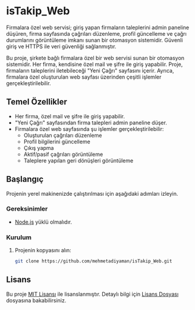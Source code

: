 # isTakip_Web
Firmalara özel web servisi; giriş yapan firmaların taleplerini admin paneline düşüren, firma sayfasında çağrıları düzenleme, profil güncelleme ve çağrı durumlarını görüntüleme imkanı sunan bir otomasyon sistemidir. Güvenli giriş ve HTTPS ile veri güvenliği sağlanmıştır.

Bu proje, şirkete bağlı firmalara özel bir web servisi sunan bir otomasyon sistemidir. Her firma, kendisine özel mail ve şifre ile giriş yapabilir. Proje, firmaların taleplerini iletebileceği "Yeni Çağrı" sayfasını içerir. Ayrıca, firmalara özel oluşturulan web sayfası üzerinden çeşitli işlemler gerçekleştirilebilir.

## Temel Özellikler

- Her firma, özel mail ve şifre ile giriş yapabilir.
- "Yeni Çağrı" sayfasından firma talepleri admin paneline düşer.
- Firmalara özel web sayfasında şu işlemler gerçekleştirilebilir:
  - Oluşturulan çağrıları düzenleme
  - Profil bilgilerini güncelleme
  - Çıkış yapma
  - Aktif/pasif çağrıları görüntüleme
  - Taleplere yapılan geri dönüşleri görüntüleme

## Başlangıç

Projenin yerel makinenizde çalıştırılması için aşağıdaki adımları izleyin.

### Gereksinimler

- [Node.js](https://nodejs.org/) yüklü olmalıdır.

### Kurulum

1. Projenin kopyasını alın:
   ```sh
   git clone https://github.com/mehmetadiyaman/isTakip_Web.git

## Lisans

Bu proje [MIT Lisansı](LICENSE) ile lisanslanmıştır. Detaylı bilgi için [Lisans Dosyası](LICENSE) dosyasına bakabilirsiniz.


